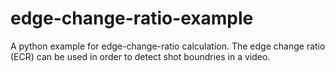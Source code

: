 # edge-change-ratio-example
A python example for edge-change-ratio calculation.
The edge change ratio (ECR) can be used in order to detect shot boundries in a video.
